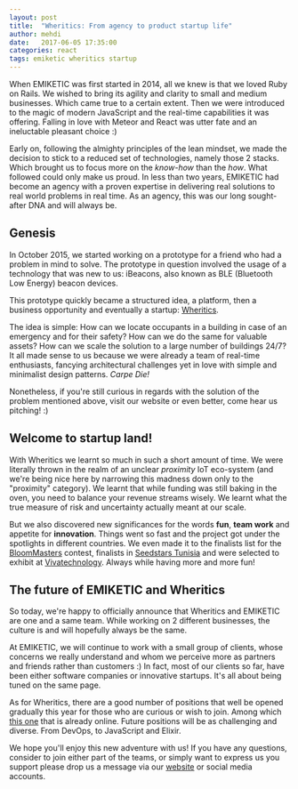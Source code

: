 ```yaml
---
layout: post
title:  "Wheritics: From agency to product startup life"
author: mehdi
date:   2017-06-05 17:35:00
categories: react
tags: emiketic wheritics startup
---
```


When EMIKETIC was first started in 2014, all we knew is that we loved Ruby on Rails. We wished to bring its agility and clarity to small and medium businesses. Which came true to a certain extent.
Then we were introduced to the magic of modern JavaScript and the real-time capabilities it was offering. Falling in love with Meteor and React was utter fate and an ineluctable pleasant choice :)

Early on, following the almighty principles of the lean mindset, we made the decision to stick to a reduced set of technologies, namely those 2 stacks. Which brought us to focus more on the *know-how* than the *how*.
What followed could only make us proud. In less than two years, EMIKETIC had become an agency with a proven expertise in delivering real solutions to real world problems in real time. As an agency, this was our long sought-after DNA and will always be.

Genesis
---
In October 2015, we started working on a prototype for a friend who had a problem in mind to solve. The prototype in question involved the usage of a technology that was new to us: iBeacons, also known as BLE (Bluetooth Low Energy) beacon devices.

This prototype quickly became a structured idea, a platform, then a business opportunity and eventually a startup: [Wheritics](http://www.wheritics.com).

The idea is simple: How can we locate occupants in a building in case of an emergency and for their safety? How can we do the same for valuable assets? How can we scale the solution to a large number of buildings 24/7?
It all made sense to us because we were already a team of real-time enthusiasts, fancying architectural challenges yet in love with simple and minimalist design patterns. *Carpe Die!*

Nonetheless, if you're still curious in regards with the solution of the problem mentioned above, visit our website or even better, come hear us pitching! :)

Welcome to startup land!
---
With Wheritics we learnt so much in such a short amount of time. We were literally thrown in the realm of an unclear *proximity* IoT eco-system (and we're being nice here by narrowing this madness down only to the "proximity" category). We learnt that while funding was still baking in the oven, you need to balance your revenue streams wisely. We learnt what the true measure of risk and uncertainty actually meant at our scale.

But we also discovered new significances for the words **fun**, **team work** and appetite for **innovation**. Things went so fast and the project got under the spotlights in different countries. We even made it to the finalists list for the [BloomMasters](http://www.bloommasters.tn/) contest, finalists in [Seedstars Tunisia](https://www.wamda.com/2017/05/seedstars-pushes-tunisian-startups-to-scale-more) and were selected to exhibit at [Vivatechnology](https://vivatechnology.com/). Always while having more and more fun!

The future of EMIKETIC and Wheritics
---
So today, we're happy to officially announce that Wheritics and EMIKETIC are one and a same team. While working on 2 different businesses, the culture is and will hopefully always be the same.

At EMIKETIC, we will continue to work with a small group of clients, whose concerns we really understand and whom we perceive more as partners and friends rather than customers :) In fact, most of our clients so far, have been either software companies or innovative startups. It's all about being tuned on the same page.

As for Wheritics, there are a good number of positions that well be opened gradually this year for those who are curious or wish to join. Among which [this one](https://www.jobi.tn/joboffer.html/developpeur-react-javascript--at--wheritics) that is already online. Future positions will be as challenging and diverse. From DevOps, to JavaScript and Elixir.

We hope you'll enjoy this new adventure with us! If you have any questions, consider to join either part of the teams, or simply want to express us you support please drop us a message via our [website](http://www.emiketic.com/) or social media accounts.
